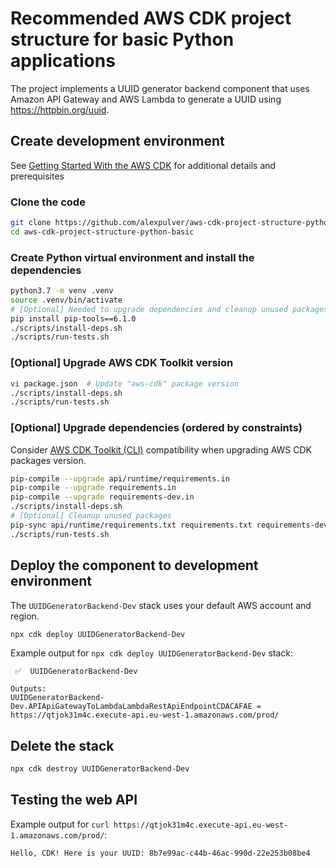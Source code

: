 # Recommended AWS CDK project structure for basic Python applications
The project implements a UUID generator backend component that uses Amazon API Gateway
and AWS Lambda to generate a UUID using https://httpbin.org/uuid.

## Create development environment
See [Getting Started With the AWS CDK](https://docs.aws.amazon.com/cdk/latest/guide/getting_started.html)
for additional details and prerequisites

### Clone the code
```bash
git clone https://github.com/alexpulver/aws-cdk-project-structure-python-basic
cd aws-cdk-project-structure-python-basic
```

### Create Python virtual environment and install the dependencies
```bash
python3.7 -m venv .venv
source .venv/bin/activate
# [Optional] Needed to upgrade dependencies and cleanup unused packages
pip install pip-tools==6.1.0
./scripts/install-deps.sh
./scripts/run-tests.sh
```

### [Optional] Upgrade AWS CDK Toolkit version
```bash
vi package.json  # Update "aws-cdk" package version
./scripts/install-deps.sh
./scripts/run-tests.sh
```

### [Optional] Upgrade dependencies (ordered by constraints)
Consider [AWS CDK Toolkit (CLI)](https://docs.aws.amazon.com/cdk/latest/guide/reference.html#versioning) compatibility 
when upgrading AWS CDK packages version.

```bash
pip-compile --upgrade api/runtime/requirements.in
pip-compile --upgrade requirements.in
pip-compile --upgrade requirements-dev.in
./scripts/install-deps.sh
# [Optional] Cleanup unused packages
pip-sync api/runtime/requirements.txt requirements.txt requirements-dev.txt
./scripts/run-tests.sh
```

## Deploy the component to development environment
The `UUIDGeneratorBackend-Dev` stack uses your default AWS account and region.
```bash
npx cdk deploy UUIDGeneratorBackend-Dev
```

Example output for `npx cdk deploy UUIDGeneratorBackend-Dev` stack:
```text
 ✅  UUIDGeneratorBackend-Dev

Outputs:
UUIDGeneratorBackend-Dev.APIApiGatewayToLambdaLambdaRestApiEndpointCDACAFAE = https://qtjok31m4c.execute-api.eu-west-1.amazonaws.com/prod/
```

## Delete the stack
```bash
npx cdk destroy UUIDGeneratorBackend-Dev
```

## Testing the web API

Example output for `curl https://qtjok31m4c.execute-api.eu-west-1.amazonaws.com/prod/`: 
```bash
Hello, CDK! Here is your UUID: 8b7e99ac-c44b-46ac-990d-22e253b08be4
```
